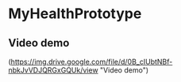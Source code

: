 # MyHealthPrototype

## Video demo

(https://img.drive.google.com/file/d/0B_cIUbtNBf-nbkJvVDJQRGxGQUk/view "Video demo")
